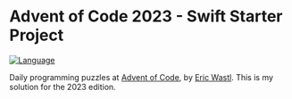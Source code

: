 # Advent of Code 2023 - Swift Starter Project

[![Language](https://img.shields.io/badge/language-Swift-red.svg)](https://swift.org)

Daily programming puzzles at [Advent of Code](https://adventofcode.com/), by
[Eric Wastl](http://was.tl/). This is my solution for the 2023 edition.
